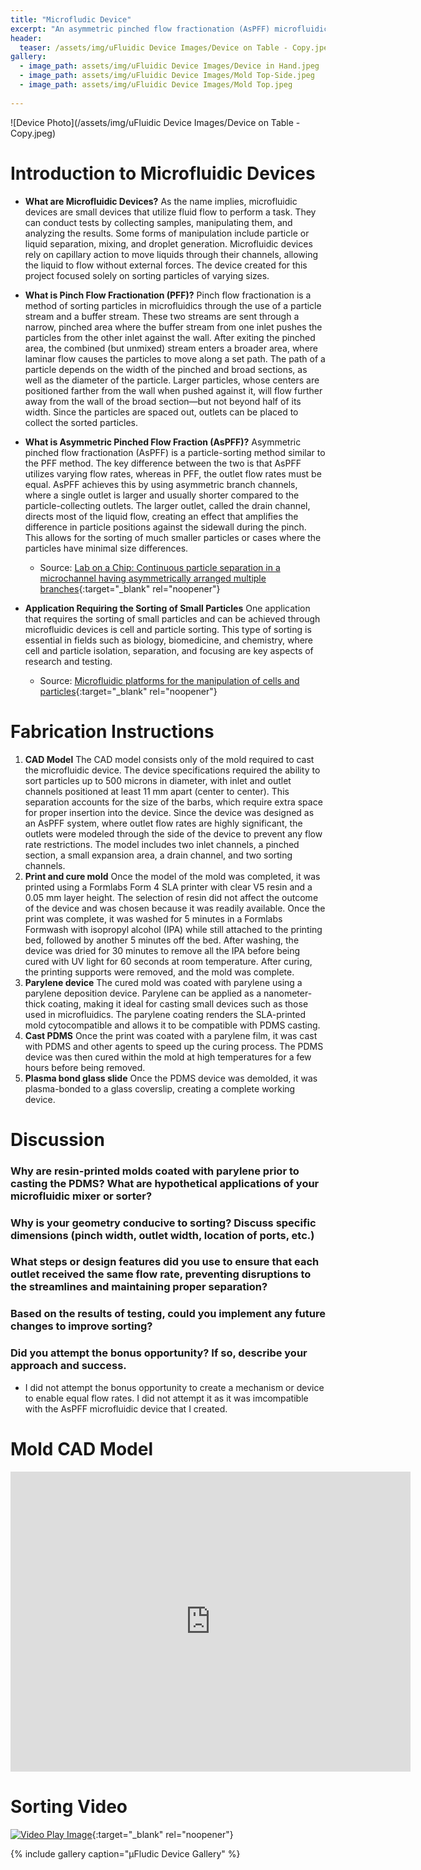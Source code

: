 ```yaml
---
title: "Microfludic Device"
excerpt: "An asymmetric pinched flow fractionation (AsPFF) microfluidic sorting device."
header:
  teaser: /assets/img/uFluidic Device Images/Device on Table - Copy.jpeg
gallery:
  - image_path: assets/img/uFluidic Device Images/Device in Hand.jpeg
  - image_path: assets/img/uFluidic Device Images/Mold Top-Side.jpeg
  - image_path: assets/img/uFluidic Device Images/Mold Top.jpeg
   
---
```


![Device Photo](/assets/img/uFluidic Device Images/Device on Table - Copy.jpeg)

# Introduction to Microfluidic Devices

* **What are Microfluidic Devices?** As the name implies, microfluidic devices are small devices that utilize fluid flow to perform a task. They can conduct tests by collecting samples, manipulating them, and analyzing the results. Some forms of manipulation include particle or liquid separation, mixing, and droplet generation. Microfluidic devices rely on capillary action to move liquids through their channels, allowing the liquid to flow without external forces. The device created for this project focused solely on sorting particles of varying sizes.

* **What is Pinch Flow Fractionation (PFF)?** Pinch flow fractionation is a method of sorting particles in microfluidics through the use of a particle stream and a buffer stream. These two streams are sent through a narrow, pinched area where the buffer stream from one inlet pushes the particles from the other inlet against the wall. After exiting the pinched area, the combined (but unmixed) stream enters a broader area, where laminar flow causes the particles to move along a set path. The path of a particle depends on the width of the pinched and broad sections, as well as the diameter of the particle. Larger particles, whose centers are positioned farther from the wall when pushed against it, will flow further away from the wall of the broad section—but not beyond half of its width. Since the particles are spaced out, outlets can be placed to collect the sorted particles.

* **What is Asymmetric Pinched Flow Fraction (AsPFF)?** Asymmetric pinched flow fractionation (AsPFF) is a particle-sorting method similar to the PFF method. The key difference between the two is that AsPFF utilizes varying flow rates, whereas in PFF, the outlet flow rates must be equal. AsPFF achieves this by using asymmetric branch channels, where a single outlet is larger and usually shorter compared to the particle-collecting outlets. The larger outlet, called the drain channel, directs most of the liquid flow, creating an effect that amplifies the difference in particle positions against the sidewall during the pinch. This allows for the sorting of much smaller particles or cases where the  particles have minimal size differences.
  * Source: [Lab on a Chip: Continuous particle separation in a microchannel having asymmetrically arranged multiple branches](https://pubs.rsc.org/en/content/articlelanding/2005/lc/b501885d){:target="_blank" rel="noopener"}

* **Application Requiring the Sorting of Small Particles** One application that requires the sorting of small particles and can be achieved through microfluidic devices is cell and particle sorting. This type of sorting is essential in fields such as biology, biomedicine, and chemistry, where cell and particle isolation, separation, and focusing are key aspects of research and testing.
  * Source: [Microfluidic platforms for the manipulation of cells and particles](https://www.sciencedirect.com/science/article/pii/S266683192200011X){:target="_blank" rel="noopener"}

# Fabrication Instructions

1. **CAD Model** The CAD model consists only of the mold required to cast the microfluidic device. The device specifications required the ability to sort particles up to 500 microns in diameter, with inlet and outlet channels positioned at least 11 mm apart (center to center). This separation accounts for the size of the barbs, which require extra space for proper insertion into the device. Since the device was designed as an AsPFF system, where outlet flow rates are highly significant, the outlets were modeled through the side of the device to prevent any flow rate restrictions. The model includes two inlet channels, a pinched section, a small expansion area, a drain channel, and two sorting channels.
2. **Print and cure mold** Once the model of the mold was completed, it was printed using a Formlabs Form 4 SLA printer with clear V5 resin and a 0.05 mm layer height. The selection of resin did not affect the outcome of the device and was chosen because it was readily available. Once the print was complete, it was washed for 5 minutes in a Formlabs Formwash with isopropyl alcohol (IPA) while still attached to the printing bed, followed by another 5 minutes off the bed. After washing, the device was dried for 30 minutes to remove all the IPA before being cured with UV light for 60 seconds at room temperature. After curing, the printing supports were removed, and the mold was complete.
3. **Parylene device** The cured mold was coated with parylene using a parylene deposition device. Parylene can be applied as a nanometer-thick coating, making it ideal for casting small devices such as those used in microfluidics. The parylene coating renders the SLA-printed mold cytocompatible and allows it to be compatible with PDMS casting.
4. **Cast PDMS** Once the print was coated with a parylene film, it was cast with PDMS and other agents to speed up the curing process. The PDMS device was then cured within the mold at high temperatures for a few hours before being removed.
5. **Plasma bond glass slide** Once the PDMS device was demolded, it was plasma-bonded to a glass coverslip, creating a complete working device.

# Discussion

### Why are resin-printed molds coated with parylene prior to casting the PDMS? What are hypothetical applications of your microfluidic mixer or sorter?

### Why is your geometry conducive to sorting? Discuss specific dimensions (pinch width, outlet width, location of ports, etc.)

### What steps or design features did you use to ensure that each outlet received the same flow rate, preventing disruptions to the streamlines and maintaining proper separation?

### Based on the results of testing, could you implement any future changes to improve sorting?

### Did you attempt the bonus opportunity? If so, describe your approach and success.
- I did not attempt the bonus opportunity to create a mechanism or device to enable equal flow rates. I did not attempt it as it was imcompatible with the AsPFF microfluidic device that I created.


# Mold CAD Model
<iframe src="https://vanderbilt643.autodesk360.com/shares/public/SH286ddQT78850c0d8a4a6dad7d02316b283?mode=embed" width="640" height="480" allowfullscreen="true" webkitallowfullscreen="true" mozallowfullscreen="true"  frameborder="0"></iframe>

<br>

# Sorting Video
[![Video Play Image](https://img.youtube.com/vi/dTI9CPz5Ph0/0.jpg)](https://www.youtube.com/watch?v=dTI9CPz5Ph0){:target="_blank" rel="noopener"}

{% include gallery caption="μFludic Device Gallery" %}

